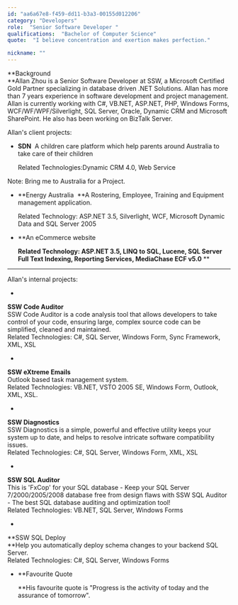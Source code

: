 ```yaml
---
id: "aa6a67e8-f459-dd11-b3a3-00155d012206"
category: "Developers"
role:  "Senior Software Developer "
qualifications:  "Bachelor of Computer Science"
quote:  "I believe concentration and exertion makes perfection."

nickname: ""
---
```


 **Background  
 **Allan Zhou is a Senior Software Developer at SSW, a Microsoft Certified Gold Partner specializing in database driven .NET Solutions. Allan has more than 7 years experience in software development and project management. Allan is currently working with C#, VB.NET, ASP.NET, PHP, Windows Forms, WCF/WF/WPF/Silverlight, SQL Server, Oracle, Dynamic CRM and Microsoft SharePoint. He also has been working on BizTalk Server.

Allan's client projects:

*   **SDN**  A children care platform which help parents around Australia to take care of their children   

    Related Technologies:Dynamic CRM 4.0, Web Service 

 Note: Bring me to Australia for a Project.

*   **Energy Australia  **A Rostering, Employee, Training and Equipment management application.  

    Related Technology: ASP.NET 3.5, Silverlight, WCF, Microsoft Dynamic Data and SQL Server 2005 
*   **An eCommerce website   

    **Related Technology: ASP.NET 3.5, LINQ to SQL, Lucene, SQL Server Full Text Indexing, Reporting Services, MediaChase ECF v5.0** **

**** 

Allan's internal projects:

*   

**SSW Code Auditor**  
 SSW Code Auditor is a code analysis tool that allows developers to take control of your code, ensuring large, complex source code can be simplified, cleaned and maintained.  
 Related Technologies: C#, SQL Server, Windows Form, Sync Framework, XML, XSL

*   

**SSW eXtreme Emails**  
 Outlook based task management system.   
 Related Technologies: VB.NET, VSTO 2005 SE, Windows Form, Outlook, XML, XSL.

*   

**SSW Diagnostics**  
 SSW Diagnostics is a simple, powerful and effective utility keeps your system up to date, and helps to resolve intricate software compatibility issues.   
 Related Technologies: C#, SQL Server, Windows Form, XML, XSL

*   

**SSW SQL Auditor**  
 This is 'FxCop' for your SQL database - Keep your SQL Server 7/2000/2005/2008 database free from design flaws with SSW SQL Auditor - The best SQL database auditing and optimization tool!  
 Related Technologies: VB.NET, SQL Server, Windows Forms

*   

**SSW SQL Deploy  
 **Help you automatically deploy schema changes to your backend SQL Server.  
 Related Technologies: C#, SQL Server, Windows Forms

*   **Favourite Quote  

    **His favourite quote is "Progress is the activity of today and the assurance of tomorrow". 